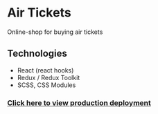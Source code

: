 # Air Tickets

Online-shop for buying air tickets

## Technologies

- React (react hooks)
- Redux / Redux Toolkit
- SCSS, CSS Modules

### [Click here to view production deployment](https://test-tickets.vercel.app/)
